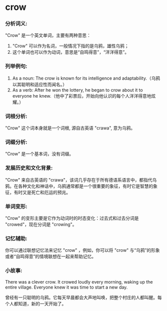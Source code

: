 # crow

### 分析词义:

  

"Crow" 是一个英文单词，主要有两种意思：

  

1.  "Crow" 可以作为名词，一般情况下指的是乌鸦，雄性乌鸦；
2.  这个单词也可以作为动词，意思是“自鸣得意”，“洋洋得意”。

  

### 列举例句:

  

1.  As a noun: The crow is known for its intelligence and adaptability.（乌鸦以其聪明和适应性而闻名。）
2.  As a verb: After he won the lottery, he began to crow about it to everyone he knew.（他中了彩票后，开始向他认识的每个人洋洋得意地炫耀。）

  

### 词根分析:

  

"Crow" 这个词本身就是一个词根, 源自古英语 "crawa", 意为乌鸦。

  

### 词缀分析:

  

"Crow" 是一个基本词，没有词缀。

  

### 发展历史和文化背景:

  

"Crow" 来自古英语的 "crawa"，该词几乎存在于所有德语系语言中，都指代乌鸦。在各种文化和神话中，乌鸦通常都是一个很重要的象征，有时它是智慧的象征，有时又是死亡和厄运的预兆。

  

### 单词变形:

  

"Crow" 的变形主要是它作为动词时的时态变化：过去式和过去分词是 "crowed"，现在分词是 "crowing"。

  

### 记忆辅助:

  

你可以通过联想记忆法来记忆 "crow" ，例如，你可以将 "crow" 与“乌鸦”的形象或者“自鸣得意”的情境联想在一起来帮助记忆。

  

### 小故事:

  

There was a clever crow. It crowed loudly every morning, waking up the entire village. Everyone knew it was time to start a new day.

  

曾经有一只聪明的乌鸦。它每天早晨都会大声地叫唤，把整个村庄的人都叫醒。每个人都知道，新的一天开始了。
